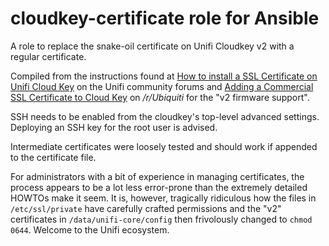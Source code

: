 # cloudkey-certificate role for Ansible

A role to replace the snake-oil certificate on Unifi Cloudkey v2 with a regular certificate.

Compiled from the instructions found at [How to install a SSL Certificate on Unifi Cloud Key](https://community.ui.com/questions/How-to-install-a-SSL-Certificate-on-Unifi-Cloud-Key/944dbbd6-cbf6-4112-bff5-6b992fcbf2c4) on the Unifi community forums and [Adding a Commercial SSL Certificate to Cloud Key](https://www.reddit.com/r/Ubiquiti/comments/luxflo/adding_a_commercial_ssl_certificate_to_cloud_key/) on */r/Ubiquiti* for the "v2 firmware support".

SSH needs to be enabled from the cloudkey's top-level advanced settings. Deploying an SSH key for the root user is advised.

Intermediate certificates were loosely tested and should work if appended to the certificate file.

For administrators with a bit of experience in managing certificates, the process appears to be a lot less error-prone than the extremely detailed HOWTOs make it seem. It is, however, tragically ridiculous how the files in `/etc/ssl/private` have carefully crafted permissions and the "v2" certificates in `/data/unifi-core/config` then frivolously changed to `chmod 0644`. Welcome to the Unifi ecosystem.